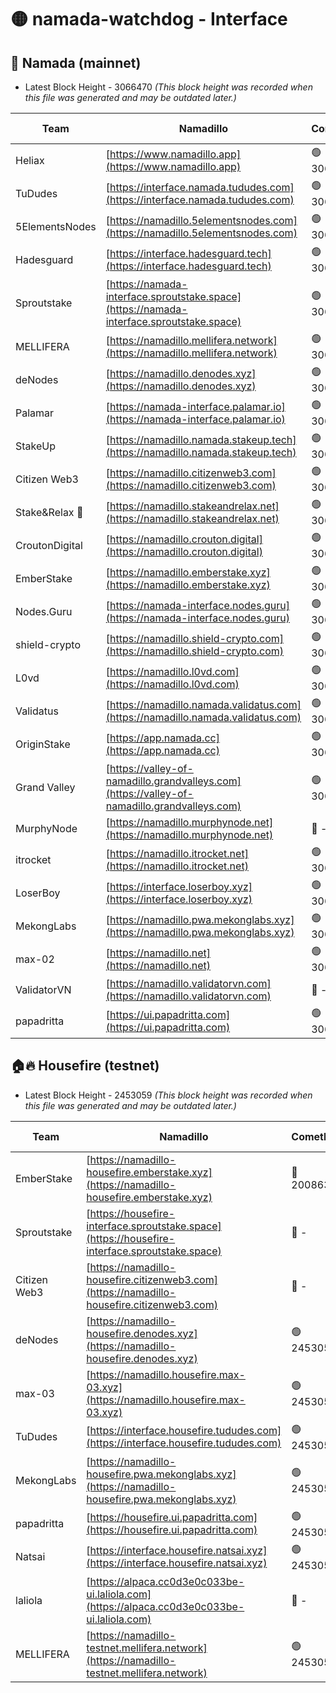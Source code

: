# 🟡 namada-watchdog - Interface

## 🚀 Namada (mainnet)
- Latest Block Height - 3066470 *(This block height was recorded when this file was generated and may be outdated later.)*

| Team | Namadillo | CometBFT | Indexer | MASP Indexer |
|-|-|-|-|-|
| Heliax | [https://www.namadillo.app](https://www.namadillo.app) | 🟢 3066448 | 🟢 3066448 | 🟢 3066447 |
| TuDudes | [https://interface.namada.tududes.com](https://interface.namada.tududes.com) | 🟢 3066448 | 🟢 3066448 | 🟢 3066448 |
| 5ElementsNodes | [https://namadillo.5elementsnodes.com](https://namadillo.5elementsnodes.com) | 🟢 3066449 | 🟢 3066448 | 🟢 3066448 |
| Hadesguard | [https://interface.hadesguard.tech](https://interface.hadesguard.tech) | 🟢 3066449 | 🟢 3066449 | 🟢 3066449 |
| Sproutstake | [https://namada-interface.sproutstake.space](https://namada-interface.sproutstake.space) | 🟢 3066450 | 🟢 3066450 | 🔴 - |
| MELLIFERA | [https://namadillo.mellifera.network](https://namadillo.mellifera.network) | 🟢 3066452 | 🟢 3066452 | 🟢 3066452 |
| deNodes | [https://namadillo.denodes.xyz](https://namadillo.denodes.xyz) | 🟢 3066453 | 🟢 3066453 | 🟢 3066453 |
| Palamar | [https://namada-interface.palamar.io](https://namada-interface.palamar.io) | 🟢 3066454 | 🟢 3066454 | 🟢 3066454 |
| StakeUp | [https://namadillo.namada.stakeup.tech](https://namadillo.namada.stakeup.tech) | 🟢 3066455 | 🟢 3066455 | 🟢 3066455 |
| Citizen Web3 | [https://namadillo.citizenweb3.com](https://namadillo.citizenweb3.com) | 🟢 3066456 | 🟢 3066456 | 🟢 3066456 |
| Stake&Relax 🦥 | [https://namadillo.stakeandrelax.net](https://namadillo.stakeandrelax.net) | 🟢 3066457 | 🟢 3066456 | 🟢 3066457 |
| CroutonDigital | [https://namadillo.crouton.digital](https://namadillo.crouton.digital) | 🟢 3066457 | 🟢 3066457 | 🟢 3066458 |
| EmberStake | [https://namadillo.emberstake.xyz](https://namadillo.emberstake.xyz) | 🟢 3066458 | 🟢 3066458 | 🟢 3066458 |
| Nodes.Guru | [https://namada-interface.nodes.guru](https://namada-interface.nodes.guru) | 🟢 3066459 | 🟢 3066459 | 🟢 3066459 |
| shield-crypto | [https://namadillo.shield-crypto.com](https://namadillo.shield-crypto.com) | 🟢 3066460 | 🟢 3066459 | 🟢 3066459 |
| L0vd | [https://namadillo.l0vd.com](https://namadillo.l0vd.com) | 🟢 3066461 | 🟢 3066460 | 🟢 3066461 |
| Validatus | [https://namadillo.namada.validatus.com](https://namadillo.namada.validatus.com) | 🟢 3066462 | 🟢 3066462 | 🟢 3066462 |
| OriginStake | [https://app.namada.cc](https://app.namada.cc) | 🟢 3066462 | 🟢 3066462 | 🟢 3066462 |
| Grand Valley | [https://valley-of-namadillo.grandvalleys.com](https://valley-of-namadillo.grandvalleys.com) | 🟢 3066463 | 🟢 3066462 | 🟢 3066463 |
| MurphyNode | [https://namadillo.murphynode.net](https://namadillo.murphynode.net) | 🔴 - | 🔴 - | 🔴 - |
| itrocket | [https://namadillo.itrocket.net](https://namadillo.itrocket.net) | 🟢 3066465 | 🟢 3066465 | 🟢 3066465 |
| LoserBoy | [https://interface.loserboy.xyz](https://interface.loserboy.xyz) | 🟢 3066466 | 🟢 3066466 | 🟢 3066466 |
| MekongLabs | [https://namadillo.pwa.mekonglabs.xyz](https://namadillo.pwa.mekonglabs.xyz) | 🟢 3066467 | 🟢 3066467 | 🟢 3066467 |
| max-02 | [https://namadillo.net](https://namadillo.net) | 🟢 3066468 | 🟢 3066467 | 🟢 3066467 |
| ValidatorVN | [https://namadillo.validatorvn.com](https://namadillo.validatorvn.com) | 🔴 - | 🔴 - | 🔴 - |
| papadritta | [https://ui.papadritta.com](https://ui.papadritta.com) | 🟢 3066470 | 🟢 3066470 | 🟢 3066470 |

## 🏠🔥 Housefire (testnet)
- Latest Block Height - 2453059 *(This block height was recorded when this file was generated and may be outdated later.)*

| Team | Namadillo | CometBFT | Indexer | MASP Indexer |
|-|-|-|-|-|
| EmberStake | [https://namadillo-housefire.emberstake.xyz](https://namadillo-housefire.emberstake.xyz) | 🔴 2008636 | 🔴 - | 🔴 - |
| Sproutstake | [https://housefire-interface.sproutstake.space](https://housefire-interface.sproutstake.space) | 🔴 - | 🔴 - | 🔴 - |
| Citizen Web3 | [https://namadillo-housefire.citizenweb3.com](https://namadillo-housefire.citizenweb3.com) | 🔴 - | 🔴 - | 🔴 - |
| deNodes | [https://namadillo-housefire.denodes.xyz](https://namadillo-housefire.denodes.xyz) | 🟢 2453054 | 🟢 2453054 | 🟢 2453053 |
| max-03 | [https://namadillo.housefire.max-03.xyz](https://namadillo.housefire.max-03.xyz) | 🟢 2453054 | 🔴 2167206 | 🟢 2453054 |
| TuDudes | [https://interface.housefire.tududes.com](https://interface.housefire.tududes.com) | 🟢 2453055 | 🟢 2453055 | 🟢 2453055 |
| MekongLabs | [https://namadillo-housefire.pwa.mekonglabs.xyz](https://namadillo-housefire.pwa.mekonglabs.xyz) | 🟢 2453055 | 🟢 2453055 | 🟢 2453055 |
| papadritta | [https://housefire.ui.papadritta.com](https://housefire.ui.papadritta.com) | 🟢 2453056 | 🟢 2453056 | 🟢 2453056 |
| Natsai | [https://interface.housefire.natsai.xyz](https://interface.housefire.natsai.xyz) | 🟢 2453057 | 🟢 2453057 | 🟢 2453056 |
| laliola | [https://alpaca.cc0d3e0c033be-ui.laliola.com](https://alpaca.cc0d3e0c033be-ui.laliola.com) | 🔴 - | 🔴 - | 🔴 - |
| MELLIFERA | [https://namadillo-testnet.mellifera.network](https://namadillo-testnet.mellifera.network) | 🟢 2453059 | 🟢 2453059 | 🟢 2453058 |

